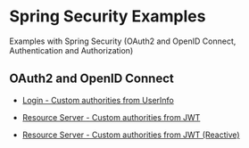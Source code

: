 # Spring Security Examples

Examples with Spring Security (OAuth2 and OpenID Connect, Authentication and Authorization)

## OAuth2 and OpenID Connect

* [Login - Custom authorities from UserInfo](https://github.com/ThomasVitale/spring-security-examples/tree/main/oauth2/login-user-authorities-reactive)

* [Resource Server - Custom authorities from JWT](https://github.com/ThomasVitale/spring-security-examples/tree/main/oauth2/resource-server-jwt-authorities)

* [Resource Server - Custom authorities from JWT (Reactive)](https://github.com/ThomasVitale/spring-security-examples/tree/main/oauth2/resource-server-jwt-authorities-reactive)
